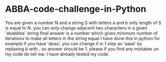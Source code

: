 # ABBA-code-challenge-in-Python
You are given a number N and a string S with letters a and b only length of S is equal to N. 
you can only change adjacent two characters in a given 'ababbba' string
final answer is a number which gives minimum number of iterations to make all letters in the string equal
I have done this in python 
for example if you have 'abaa', you can change it in 1 step as 'aaaa' by replaxing b with , so answer should be 1.
please if you find any mistakes un my code do tell me. I have already tested my code.
